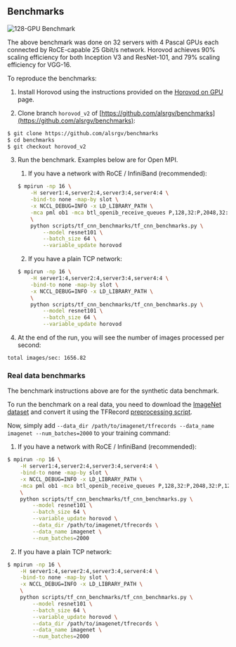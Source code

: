 ## Benchmarks

![128-GPU Benchmark](https://user-images.githubusercontent.com/16640218/31681220-7453e760-b32b-11e7-9ba3-6d01f83b7748.png)

The above benchmark was done on 32 servers with 4 Pascal GPUs each connected by RoCE-capable 25 Gbit/s network. Horovod
achieves 90% scaling efficiency for both Inception V3 and ResNet-101, and 79% scaling efficiency for VGG-16.

To reproduce the benchmarks:

1. Install Horovod using the instructions provided on the [Horovod on GPU](gpus.md) page.

2. Clone branch `horovod_v2` of [https://github.com/alsrgv/benchmarks](https://github.com/alsrgv/benchmarks):

```bash
$ git clone https://github.com/alsrgv/benchmarks
$ cd benchmarks
$ git checkout horovod_v2
```

3. Run the benchmark. Examples below are for Open MPI.

    1. If you have a network with RoCE / InfiniBand (recommended):
    
    ```bash
    $ mpirun -np 16 \
        -H server1:4,server2:4,server3:4,server4:4 \
        -bind-to none -map-by slot \
        -x NCCL_DEBUG=INFO -x LD_LIBRARY_PATH \
        -mca pml ob1 -mca btl_openib_receive_queues P,128,32:P,2048,32:P,12288,32:P,65536,32 \
        \
        python scripts/tf_cnn_benchmarks/tf_cnn_benchmarks.py \
            --model resnet101 \
            --batch_size 64 \
            --variable_update horovod
    ```

    2. If you have a plain TCP network:
    
    ```bash
    $ mpirun -np 16 \
        -H server1:4,server2:4,server3:4,server4:4 \
        -bind-to none -map-by slot \
        -x NCCL_DEBUG=INFO -x LD_LIBRARY_PATH \
        \
        python scripts/tf_cnn_benchmarks/tf_cnn_benchmarks.py \
            --model resnet101 \
            --batch_size 64 \
            --variable_update horovod
    ```

4. At the end of the run, you will see the number of images processed per second:

```
total images/sec: 1656.82
```

### Real data benchmarks

The benchmark instructions above are for the synthetic data benchmark.

To run the benchmark on a real data, you need to download the [ImageNet dataset](http://image-net.org/download-images)
and convert it using the TFRecord [preprocessing script](https://github.com/tensorflow/models/blob/master/research/inception/inception/data/download_and_preprocess_imagenet.sh).

Now, simply add `--data_dir /path/to/imagenet/tfrecords --data_name imagenet --num_batches=2000` to your training command:

1. If you have a network with RoCE / InfiniBand (recommended):

```bash
$ mpirun -np 16 \
    -H server1:4,server2:4,server3:4,server4:4 \
    -bind-to none -map-by slot \
    -x NCCL_DEBUG=INFO -x LD_LIBRARY_PATH \
    -mca pml ob1 -mca btl_openib_receive_queues P,128,32:P,2048,32:P,12288,32:P,65536,32 \
    \
    python scripts/tf_cnn_benchmarks/tf_cnn_benchmarks.py \
        --model resnet101 \
        --batch_size 64 \
        --variable_update horovod \
        --data_dir /path/to/imagenet/tfrecords \
        --data_name imagenet \
        --num_batches=2000
```

2. If you have a plain TCP network:

```bash
$ mpirun -np 16 \
    -H server1:4,server2:4,server3:4,server4:4 \
    -bind-to none -map-by slot \
    -x NCCL_DEBUG=INFO -x LD_LIBRARY_PATH \
    \
    python scripts/tf_cnn_benchmarks/tf_cnn_benchmarks.py \
        --model resnet101 \
        --batch_size 64 \
        --variable_update horovod \
        --data_dir /path/to/imagenet/tfrecords \
        --data_name imagenet \
        --num_batches=2000
```
